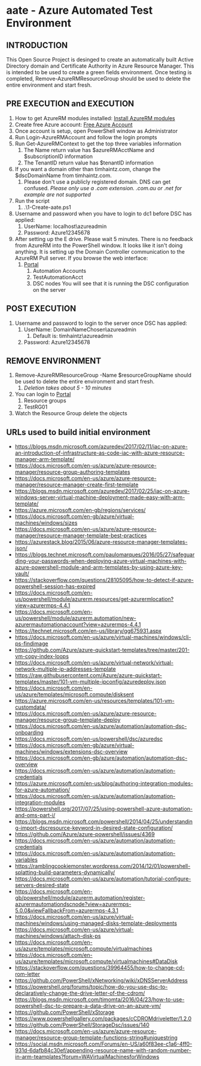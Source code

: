 # aate - Azure Automated Test Environment

## INTRODUCTION

This Open Source Project is desinged to create an automatically built Active Directory domain and
Certificate Authority in Azure Resource Manager.
This is intended to be used to create a green fields environment. Once testing is completed,
Remove-AzureRMResourceGroup should be used to delete the entire environment and start fresh.

## PRE EXECUTION and EXECUTION

1. How to get AzureRM modules installed: [Install AzureRM modules](https://docs.microsoft.com/en-us/powershell/azure/install-azurerm-ps?view=azurermps-5.0.0)
2. Create free Azure account: [Free Azure Account](https://azure.microsoft.com/en-au/free/)
3. Once account is setup, open PowerShell window as Administrator
4. Run Login-AzureRMAccount and follow the login prompts
5. Run Get-AzureRMContext to get the top three variables information
    1. The Name return value has $azureRMAcctName and $subscriptionID information
    2. The TenantID return value has $tenantID information
6. If you want a domain other than timhaintz.com, change the $dscDomainName from timhaintz.com.
    1. Please don't use a publicly registered domain. DNS can get confused.
    *Please only use a .com extension. .com.au or .net for example are not supported*
7. Run the script
    1. .\1-Create-aate.ps1
8. Username and password when you have to login to dc1 before DSC has applied:
    1. UserName: localhost\azureadmin
    2. Password: Azure12345678
9. After setting up the E drive. Please wait 5 minutes. There is no feedback from AzureRM into the PowerShell window.
    It looks like it isn't doing anything. It is setting up the Domain Controller communication to the AzureRM Pull server.
    If you browse the web interface:
    1. [Portal](https://portal.azure.com)
        1. Automation Accounts
        2. TestAutomationAcct
        3. DSC nodes
    You will see that it is running the DSC configuration on the server

## POST EXECUTION

1. Username and password to login to the server once DSC has applied:
    1. UserName: DomainNameChosen\azureadmin
        1. Default is: timhaintz\azureadmin
    2. Password: Azure12345678

## REMOVE ENVIRONMENT

1. Remove-AzureRMResourceGroup -Name $resourceGroupName should be used to delete the entire environment and start fresh.
    1. *Deletion takes about 5 - 10 minutes*
2. You can login to [Portal](https://portal.azure.com)
    1. Resource groups
    2. TestRG01
3. Watch the Resource Group delete the objects

## URLs used to build initial environment

* https://blogs.msdn.microsoft.com/azuredev/2017/02/11/iac-on-azure-an-introduction-of-infrastructure-as-code-iac-with-azure-resource-manager-arm-template/
* https://docs.microsoft.com/en-us/azure/azure-resource-manager/resource-group-authoring-templates
* https://docs.microsoft.com/en-us/azure/azure-resource-manager/resource-manager-create-first-template
* https://blogs.msdn.microsoft.com/azuredev/2017/02/25/iac-on-azure-windows-server-virtual-machine-deployment-made-easy-with-arm-template/
* https://azure.microsoft.com/en-gb/regions/services/
* https://docs.microsoft.com/en-gb/azure/virtual-machines/windows/sizes
* https://docs.microsoft.com/en-us/azure/azure-resource-manager/resource-manager-template-best-practices
* https://azurestack.blog/2015/06/azure-resource-manager-templates-json/
* https://blogs.technet.microsoft.com/paulomarques/2016/05/27/safeguarding-your-passwords-when-deploying-azure-virtual-machines-with-azure-powershell-module-and-arm-templates-by-using-azure-key-vault/
* https://stackoverflow.com/questions/28105095/how-to-detect-if-azure-powershell-session-has-expired
* https://docs.microsoft.com/en-us/powershell/module/azurerm.resources/get-azurermlocation?view=azurermps-4.4.1
* https://docs.microsoft.com/en-us/powershell/module/azurerm.automation/new-azurermautomationaccount?view=azurermps-4.4.1
* https://technet.microsoft.com/en-us/library/gg675931.aspx
* https://docs.microsoft.com/en-us/azure/virtual-machines/windows/cli-ps-findimage
* https://github.com/Azure/azure-quickstart-templates/tree/master/201-vm-copy-index-loops
* https://docs.microsoft.com/en-us/azure/virtual-network/virtual-network-multiple-ip-addresses-template
* https://raw.githubusercontent.com/Azure/azure-quickstart-templates/master/101-vm-multiple-ipconfig/azuredeploy.json
* https://docs.microsoft.com/en-us/azure/templates/microsoft.compute/disksent
* https://azure.microsoft.com/en-us/resources/templates/101-vm-customdata/
* https://docs.microsoft.com/en-us/azure/azure-resource-manager/resource-group-template-deploy
* https://docs.microsoft.com/en-us/azure/automation/automation-dsc-onboarding
* https://docs.microsoft.com/en-us/powershell/dsc/azuredsc
* https://docs.microsoft.com/en-gb/azure/virtual-machines/windows/extensions-dsc-overview
* https://docs.microsoft.com/en-gb/azure/automation/automation-dsc-overview
* https://docs.microsoft.com/en-us/azure/automation/automation-credentials
* https://azure.microsoft.com/en-us/blog/authoring-integration-modules-for-azure-automation/
* https://docs.microsoft.com/en-us/azure/automation/automation-integration-modules
* https://powershell.org/2017/07/25/using-powershell-azure-automation-and-oms-part-i/
* https://blogs.msdn.microsoft.com/powershell/2014/04/25/understanding-import-dscresource-keyword-in-desired-state-configuration/
* https://github.com/Azure/azure-powershell/issues/4369
* https://docs.microsoft.com/en-us/azure/automation/automation-credentials
* https://docs.microsoft.com/en-us/azure/automation/automation-variables
* https://ramblingcookiemonster.wordpress.com/2014/12/01/powershell-splatting-build-parameters-dynamically/
* https://docs.microsoft.com/en-us/azure/automation/tutorial-configure-servers-desired-state
* https://docs.microsoft.com/en-gb/powershell/module/azurerm.automation/register-azurermautomationdscnode?view=azurermps-5.0.0&viewFallbackFrom=azurermps-4.3.1
* https://docs.microsoft.com/en-us/azure/virtual-machines/windows/using-managed-disks-template-deployments
* https://docs.microsoft.com/en-us/azure/virtual-machines/windows/attach-disk-ps
* https://docs.microsoft.com/en-us/azure/templates/microsoft.compute/virtualmachines
* https://docs.microsoft.com/en-us/azure/templates/microsoft.compute/virtualmachines#DataDisk
* https://stackoverflow.com/questions/39964455/how-to-change-cd-rom-letter
* https://github.com/PowerShell/xNetworking/wiki/xDNSServerAddress
* https://powershell.org/forums/topic/how-do-you-use-dsc-to-declaratively-change-the-drive-letter-of-the-cdrom/
* https://blogs.msdn.microsoft.com/timomta/2016/04/23/how-to-use-powershell-dsc-to-prepare-a-data-drive-on-an-azure-vm/
* https://github.com/PowerShell/xStorage
* https://www.powershellgallery.com/packages/cCDROMdriveletter/1.2.0
* https://github.com/PowerShell/StorageDsc/issues/140
* https://docs.microsoft.com/en-us/azure/azure-resource-manager/resource-group-template-functions-string#uniquestring
* https://social.msdn.microsoft.com/Forums/en-US/a60f83ee-c1a6-4ff0-931d-6dafb84c30ef/appending-resource-name-with-random-number-in-arm-teamplates?forum=WAVirtualMachinesforWindows